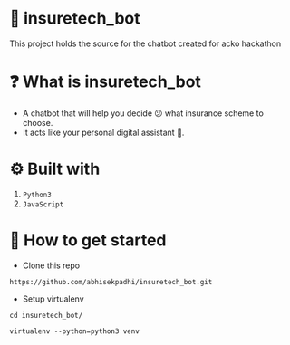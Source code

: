 # 🤖 insuretech_bot
This project holds the source for the chatbot created for acko hackathon

# :question: What is insuretech_bot
- A chatbot that will help you decide :confused: what insurance scheme to choose.
- It acts like your personal digital  assistant :dog:.

# :gear: Built with
1. `Python3`
2. `JavaScript`

# :rocket: How to get started
- Clone this repo
```
https://github.com/abhisekpadhi/insuretech_bot.git
```

- Setup virtualenv
```
cd insuretech_bot/

virtualenv --python=python3 venv
```



